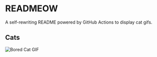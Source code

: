 # READMEOW

A self-rewriting README powered by GitHub Actions to display cat gifs.

## Cats

![Bored Cat GIF](https://media3.giphy.com/media/v1.Y2lkPTlhY2QwMmRhaWZwZzVtcnhmeWo1dHBlN2oxOXJncnhxNWF3NW5memU1NTByNzdxciZlcD12MV9naWZzX3NlYXJjaCZjdD1n/mlvseq9yvZhba/200.gif)
